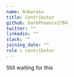 ```yaml
---
name: Anbarasu 
title: Contributor
github: DarkPhoenix2704
twitter: ""
linkedin: ""
slack: ""
joining_date: ""
role : contributor
---
```


Still waiting for this
